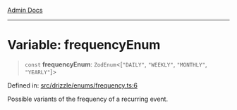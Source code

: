 [Admin Docs](/)

***

# Variable: frequencyEnum

> `const` **frequencyEnum**: `ZodEnum`\<\[`"DAILY"`, `"WEEKLY"`, `"MONTHLY"`, `"YEARLY"`\]\>

Defined in: [src/drizzle/enums/frequency.ts:6](https://github.com/gautam-divyanshu/talawa-api/blob/1d38acecd3e456f869683fb8dca035a5e42010d5/src/drizzle/enums/frequency.ts#L6)

Possible variants of the frequency of a recurring event.
